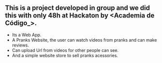 ## This is a project developed in group and we did this with only 48h at Hackaton by <Academia de Código_>.
* Its a Web App.
* A Pranks Website, the user can watch videos from pranks and can make reviews.
* Can upload Url from videos for other people can see.
* And a simple website store to sell pranks acessories.

